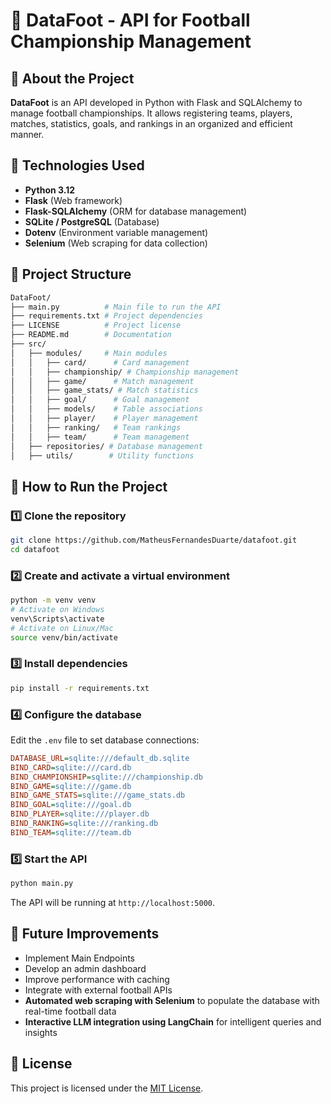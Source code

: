 # 📌 DataFoot - API for Football Championship Management

## 📖 About the Project
**DataFoot** is an API developed in Python with Flask and SQLAlchemy to manage football championships. It allows registering teams, players, matches, statistics, goals, and rankings in an organized and efficient manner.

## 🚀 Technologies Used
- **Python 3.12**
- **Flask** (Web framework)
- **Flask-SQLAlchemy** (ORM for database management)
- **SQLite / PostgreSQL** (Database)
- **Dotenv** (Environment variable management)
- **Selenium** (Web scraping for data collection)

## 📂 Project Structure
```bash
DataFoot/
├── main.py          # Main file to run the API
├── requirements.txt # Project dependencies
├── LICENSE          # Project license
├── README.md        # Documentation
├── src/
│   ├── modules/     # Main modules
│   │   ├── card/      # Card management
│   │   ├── championship/ # Championship management
│   │   ├── game/      # Match management
│   │   ├── game_stats/ # Match statistics
│   │   ├── goal/      # Goal management
│   │   ├── models/    # Table associations
│   │   ├── player/    # Player management
│   │   ├── ranking/   # Team rankings
│   │   ├── team/      # Team management
│   ├── repositories/ # Database management
│   ├── utils/        # Utility functions
```

## 🔧 How to Run the Project
### 1️⃣ **Clone the repository**
```bash
git clone https://github.com/MatheusFernandesDuarte/datafoot.git
cd datafoot
```

### 2️⃣ **Create and activate a virtual environment**
```bash
python -m venv venv
# Activate on Windows
venv\Scripts\activate
# Activate on Linux/Mac
source venv/bin/activate
```

### 3️⃣ **Install dependencies**
```bash
pip install -r requirements.txt
```

### 4️⃣ **Configure the database**
Edit the `.env` file to set database connections:
```ini
DATABASE_URL=sqlite:///default_db.sqlite
BIND_CARD=sqlite:///card.db
BIND_CHAMPIONSHIP=sqlite:///championship.db
BIND_GAME=sqlite:///game.db
BIND_GAME_STATS=sqlite:///game_stats.db
BIND_GOAL=sqlite:///goal.db
BIND_PLAYER=sqlite:///player.db
BIND_RANKING=sqlite:///ranking.db
BIND_TEAM=sqlite:///team.db
```

### 5️⃣ **Start the API**
```bash
python main.py
```
The API will be running at `http://localhost:5000`.

## 🎯 Future Improvements
- Implement Main Endpoints
- Develop an admin dashboard
- Improve performance with caching
- Integrate with external football APIs
- **Automated web scraping with Selenium** to populate the database with real-time football data
- **Interactive LLM integration using LangChain** for intelligent queries and insights

## 📝 License
This project is licensed under the [MIT License](LICENSE).
